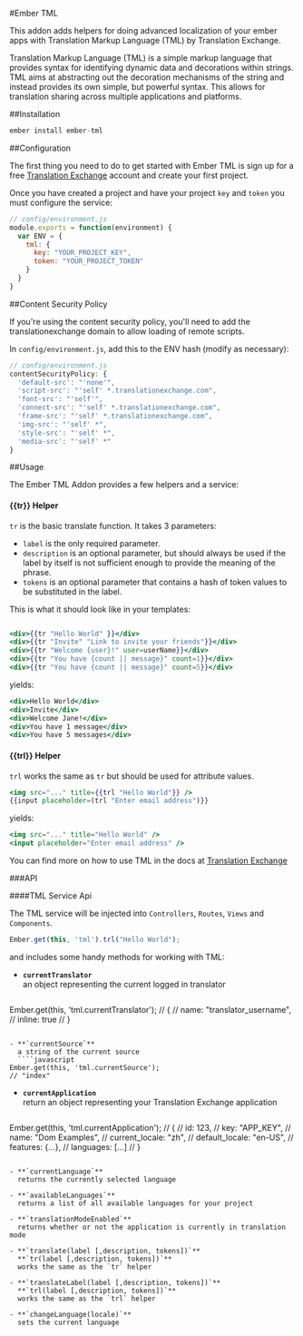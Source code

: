 
#Ember TML

This addon adds helpers for doing advanced localization of your ember apps with Translation Markup Language (TML) by Translation Exchange.

Translation Markup Language (TML) is a simple markup language that provides syntax for identifying dynamic data and decorations within strings. TML aims at abstracting out the decoration mechanisms of the string and instead provides its own simple, but powerful syntax. This allows for translation sharing across multiple applications and platforms.


##Installation

````javascript
ember install ember-tml
````


##Configuration

The first thing you need to do to get started with Ember TML is sign up for a free [Translation Exchange](https://translationexchange.com/) account and create your first project. 

Once you have created a project and have your project `key` and `token` you must configure the service:

````javascript
// config/environment.js
module.exports = function(environment) {
  var ENV = {
    tml: {
      key: "YOUR_PROJECT_KEY",
      token: "YOUR_PROJECT_TOKEN"
    }
  }
}
````


##Content Security Policy

If you're using the content security policy, you'll need to add the translationexchange domain to allow loading of remote scripts. 

In `config/environment.js`, add this to the ENV hash (modify as necessary):

````javascript
// config/environment.js
contentSecurityPolicy: {
  'default-src': "'none'",
  'script-src': "'self' *.translationexchange.com",
  'font-src': "'self'",
  'connect-src': "'self' *.translationexchange.com",
  'frame-src': "'self' *.translationexchange.com",
  'img-src': "'self' *",
  'style-src': "'self' *",
  'media-src': "'self' *"
}
````


##Usage

The Ember TML Addon provides a few helpers and a service:


#### {{tr}} Helper
`tr` is the basic translate function. It takes 3 parameters:

* `label` is the only required parameter.
* `description` is an optional parameter, but should always be used if the label by itself is not sufficient enough to provide the meaning of the phrase.
* `tokens` is an optional parameter that contains a hash of token values to be substituted in the label.

This is what it should look like in your templates:

````handlebars

<div>{{tr "Hello World" }}</div>
<div>{{tr "Invite" "Link to invite your friends"}}</div>
<div>{{tr "Welcome {user}!" user=userName}}</div>
<div>{{tr "You have {count || message}" count=1}}</div>
<div>{{tr "You have {count || message}" count=5}}</div>
````

yields:

````handlebars
<div>Hello World</div>
<div>Invite</div>
<div>Welcome Jane!</div>
<div>You have 1 message</div>
<div>You have 5 messages</div>
````

#### {{trl}} Helper
`trl` works the same as `tr` but should be used for attribute values.

````handlebars
<img src="..." title={{trl "Hello World"}} />
{{input placeholder=(trl "Enter email address")}}
````

yields:

````handlebars
<img src="..." title="Hello World" />
<input placeholder="Enter email address" />
````

You can find more on how to use TML in the docs at [Translation Exchange](https://translationexchange.com/docs/tml/basics)

###API

####TML Service Api

The TML service will be injected into `Controllers`, `Routes`, `Views` and `Components`.

````javascript
Ember.get(this, 'tml').trl("Hello World");
````
and includes some handy methods for working with TML:

- **`currentTranslator`**  
  an object representing the current logged in translator
  ````javascript
Ember.get(this, 'tml.currentTranslator');
// {
//   name: "translator_username",
//   inline: true
// }
````

- **`currentSource`**  
  a string of the current source
  ````javascript
Ember.get(this, 'tml.currentSource');
// "index"
````

- **`currentApplication`**  
  return an object representing your Translation Exchange application
  ````javascript
Ember.get(this, 'tml.currentApplication');
// {
//   id: 123,
//   key: "APP_KEY",
//   name: "Dom Examples",
//   current_locale: "zh",
//   default_locale: "en-US",
//   features: {...},
//   languages: [...]
// }
````

- **`currentLanguage`**  
  returns the currently selected language

- **`availableLanguages`**  
  returns a list of all available languages for your project

- **`translationModeEnabled`**  
  returns whether or not the application is currently in translation mode

- **`translate(label [,description, tokens])`**  
  **`tr(label [,description, tokens])`**  
  works the same as the `tr` helper

- **`translateLabel(label [,description, tokens])`**  
  **`trl(label [,description, tokens])`**  
  works the same as the `trl` helper

- **`changeLanguage(locale)`**  
  sets the current language





